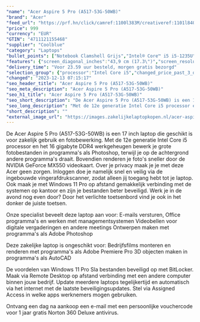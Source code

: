 ```yaml
---
"name": "Acer Aspire 5 Pro (A517-53G-50WB)"
"brand": "Acer"
"feed_url": "https://prf.hn/click/camref:1100l383M/creativeref:1101l84031/destination:https%3A%2F%2Fwww.coolblue.nl%2Fproduct%2F919633"
"price": 999
"currency": "EUR"
"GTIN": "4711121155468"
"supplier": "Coolblue"
"category": "Laptops"
"bullet_points": ["Notebook Clamshell Grijs","Intel® Core™ i5 i5-1235U","43,9 cm (17.3\") Full HD 1920 x 1080 Pixels IPS LED backlight 16:9","16 GB DDR4-SDRAM 2 x 8 GB","512 GB SSD","NVIDIA GeForce MX550 2 GB Intel Iris Xe Graphics","Wi-Fi 6 (802.11ax) Ethernet LAN 10,1000,100 Mbit/s Bluetooth 5.1","Lithium-Ion (Li-Ion) 50 Wh 8 uur 65 W","Windows 11 Pro 64-bit"]
"features": {"screen_diagonal_inches":"43,9 cm (17.3\")","screen_resolution":"1920 x 1080 Pixels","processor_family":"Intel® Core™ i5","memory_size":"16 GB","memory_type":"DDR4-SDRAM","total_storage_space":"512 GB","graphics_card":"NVIDIA GeForce MX550","graphics_memory_size":"2 GB","operating_system":"Windows 11 Pro","battery_capacity":"50 Wh","width":"402,1 mm","depth":"257,9 mm","height":"19,9 mm","weight":"2,4 kg"}
"delivery_time": "Voor 23.59 uur besteld, morgen gratis bezorgd"
"selection_group": {"processor":"Intel Core i5","changed_price_past_3_days":false,"product_family":"Aspire"}
"changed": "2023-12-13 07:15:17"
"seo_header_title": "Acer Aspire 5 Pro (A517-53G-50WB)"
"seo_meta_description": "Acer Aspire 5 Pro (A517-53G-50WB)"
"seo_h1_title": "Acer Aspire 5 Pro (A517-53G-50WB)"
"seo_short_description": "De Acer Aspire 5 Pro (A517-53G-50WB) is een 17 inch laptop die geschikt is voor zakelijk gebruik en fotobewerking."
"seo_long_description": "Met de 12e generatie Intel Core i5 processor en het 16 gigabyte DDR4 werkgeheugen bewerk je grote fotobestanden in programma's als Photoshop, terwijl je op de achtergrond andere programma's draait. Bovendien renderen je foto's sneller door de NVIDIA GeForce MX550 videokaart. Over je privacy maak je je met deze Acer geen zorgen. Inloggen doe je namelijk snel en veilig via de ingebouwde vingerafdrukscanner, zodat alleen jij toegang hebt tot je laptop. Ook maak je met Windows 11 Pro op afstand gemakkelijk verbinding met de systemen op kantoor en zijn je bestanden beter beveiligd. Werk je in de avond nog even door? Door het verlichte toetsenbord vind je ook in het donker de juiste toetsen. \r\n\r\nOnze specialist beveelt deze laptop aan voor:\r\nE-mails versturen, Office programma's en werken met managementsystemen\r\nVideobellen voor digitale vergaderingen en andere meetings\r\nOntwerpen maken met programma's als Adobe Photoshop\r\n\r\n\r\nDeze zakelijke laptop is ongeschikt voor:\r\nBedrijfsfilms monteren en renderen met programma's als Adobe Premiere Pro\r\n3D objecten maken in programma's als AutoCAD \r\n\r\n\r\nDe voordelen van Windows 11 Pro\r\nSla bestanden beveiligd op met BitLocker. \r\nMaak via Remote Desktop op afstand verbinding met een andere computer binnen jouw bedrijf. \r\nUpdate meerdere laptops tegelijkertijd en automatisch via het internet met de laatste beveiligingsupdates. \r\nStel via Assigned Access in welke apps werknemers mogen gebruiken. \r\n\r\n \r\nOntvang een dag na aankoop een e-mail met een persoonlijke vouchercode voor 1 jaar gratis Norton 360 Deluxe antivirus."
"short_description": ""
"external_image_url": "https://images.zakelijkelaptopkopen.nl/acer-aspire-5-pro-a517-53g-50wb.webp"
---
```


De Acer Aspire 5 Pro (A517-53G-50WB) is een 17 inch laptop die geschikt is voor zakelijk gebruik en fotobewerking. Met de 12e generatie Intel Core i5 processor en het 16 gigabyte DDR4 werkgeheugen bewerk je grote fotobestanden in programma's als Photoshop, terwijl je op de achtergrond andere programma's draait. Bovendien renderen je foto's sneller door de NVIDIA GeForce MX550 videokaart. Over je privacy maak je je met deze Acer geen zorgen. Inloggen doe je namelijk snel en veilig via de ingebouwde vingerafdrukscanner, zodat alleen jij toegang hebt tot je laptop. Ook maak je met Windows 11 Pro op afstand gemakkelijk verbinding met de systemen op kantoor en zijn je bestanden beter beveiligd. Werk je in de avond nog even door? Door het verlichte toetsenbord vind je ook in het donker de juiste toetsen.

Onze specialist beveelt deze laptop aan voor:
E-mails versturen, Office programma's en werken met managementsystemen
Videobellen voor digitale vergaderingen en andere meetings
Ontwerpen maken met programma's als Adobe Photoshop


Deze zakelijke laptop is ongeschikt voor:
Bedrijfsfilms monteren en renderen met programma's als Adobe Premiere Pro
3D objecten maken in programma's als AutoCAD 


De voordelen van Windows 11 Pro
Sla bestanden beveiligd op met BitLocker.
Maak via Remote Desktop op afstand verbinding met een andere computer binnen jouw bedrijf.
Update meerdere laptops tegelijkertijd en automatisch via het internet met de laatste beveiligingsupdates.
Stel via Assigned Access in welke apps werknemers mogen gebruiken.

 
Ontvang een dag na aankoop een e-mail met een persoonlijke vouchercode voor 1 jaar gratis Norton 360 Deluxe antivirus.